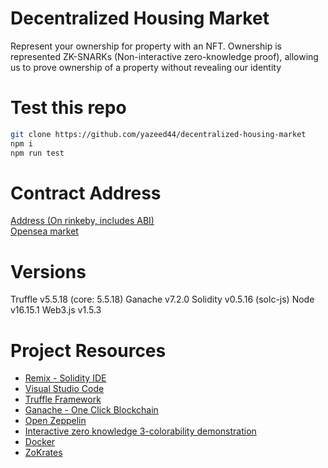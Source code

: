 # Decentralized Housing Market

 Represent your ownership for property with an NFT. Ownership is represented ZK-SNARKs (Non-interactive zero-knowledge proof), allowing us to prove ownership of a property without revealing our identity 

# Test this repo

```bash
git clone https://github.com/yazeed44/decentralized-housing-market
npm i
npm run test
```

# Contract Address

[Address (On rinkeby, includes ABI)](https://rinkeby.etherscan.io/address/0x07B996A667668068ea47a14f872d26E490010a59)  
[Opensea market](https://testnets.opensea.io/collection/property-4s8sfre7og)

# Versions
Truffle v5.5.18 (core: 5.5.18)
Ganache v7.2.0
Solidity v0.5.16 (solc-js)
Node v16.15.1
Web3.js v1.5.3


# Project Resources

* [Remix - Solidity IDE](https://remix.ethereum.org/)
* [Visual Studio Code](https://code.visualstudio.com/)
* [Truffle Framework](https://truffleframework.com/)
* [Ganache - One Click Blockchain](https://truffleframework.com/ganache)
* [Open Zeppelin ](https://openzeppelin.org/)
* [Interactive zero knowledge 3-colorability demonstration](http://web.mit.edu/~ezyang/Public/graph/svg.html)
* [Docker](https://docs.docker.com/install/)
* [ZoKrates](https://github.com/Zokrates/ZoKrates)
